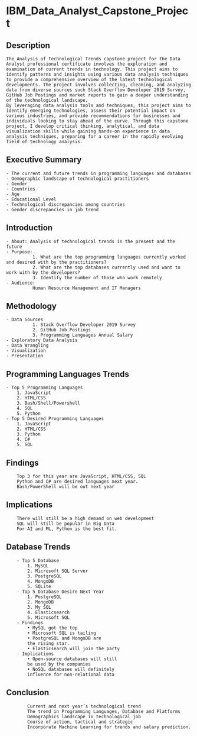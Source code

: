 # IBM_Data_Analyst_Capstone_Project

## Description 
    The Analysis of Technological Trends capstone project for the Data Analyst professional certificate involves the exploration and examination of current trends in technology. This project aims to identify patterns and insights using various data analysis techniques to provide a comprehensive overview of the latest technological developments. The project involves collecting, cleaning, and analyzing data from diverse sources such Stack Overflow Developer 2019 Survey, GitHub Job Postings and market reports to gain a deeper understanding of the technological landscape. 
    By leveraging data analysis tools and techniques, this project aims to identify emerging technologies, assess their potential impact on various industries, and provide recommendations for businesses and individuals looking to stay ahead of the curve. Through this capstone project, I develop critical thinking, analytical, and data visualization skills while gaining hands-on experience in data analysis techniques, preparing for a career in the rapidly evolving field of technology analysis.

## Executive Summary
    - The current and future trends in programming languages and databases
    - Demographic landscape of technological practitioners 
    - Gender
    - Countries
    - Age
    - Educational Level
    - Technological discrepancies among countries
    - Gender discrepancies in job trend

## Introduction 
    - About: Analysis of technological trends in the present and the future
    - Purpose:
              1. What are the top programming languages currently worked and desired with by the practitioners?
              2. What are the top databases currently used and want to work with by the developers?
              3. Identify the number of those who work remotely
    - Audience: 
              Human Resource Management and IT Managers
              
 ## Methodology
    - Data Sources
              1. Stack Overflow Developer 2019 Survey
              2. GitHub Job Postings
              3. Programming Languages Annual Salary
    - Exploratory Data Analysis
    - Data Wrangling
    - Visualization
    - Presentation
 
 ## Programming Languages Trends
    - Top 5 Programming Languages
        1. JavaScript
        2. HTML/CSS
        3. Bash/Shell/Powershell
        4. SQL
        5. Python
    - Top 5 Desired Programming Languages
        1. JavaScript
        2. HTML/CSS
        3. Python
        4. C#
        5. SQL
        
 ## Findings 
        Top 3 for this year are JavaScript, HTML/CSS, SQL
        Python and C# are desired languages next year. 
        Bash/PowerShell will be out next year

 ## Implications
        There will still be a high demand on web development
        SQL will still be popular in Big Data
        For AI and ML, Python is the best fit. 
 
 ## Database Trends 
        - Top 5 Database
            1. MySQL
            2. Microsoft SQL Server
            3. PostgreSQL
            4. MongoDB
            5. SQLite
        - Top 5 Database Desire Next Year
            1. PostgreSQL
            2. MongoDB
            3. My SQL
            4. Elasticsearch
            5. Microsoft SQL
        - Findings
            • MySQL got the top
            • Microsoft SQL is tailing
            • PostgreSQL and MongoDB are 
            the rising star.
            • Elasticsearch will join the party
        - Implications
            • Open-source databases will still 
            be used by the companies
            • NoSQL databases will definitely 
            influence for non-relational data

  ## Conclusion
            Current and next year’s technological trend
            The trend in Programming Languages, Database and Platforms
            Demographics landscape in technological job
            Course of action, tactical and strategic
            Incorporate Machine Learning for trends and salary prediction.

